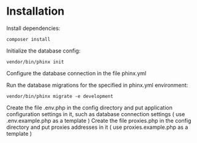 <h1>Installation</h1>

Install dependencies:

<code>composer install</code>

Initialize the database config:

<code>vendor/bin/phinx init</code>

Configure the database connection in the file phinx.yml

Run the database migrations for the specified in phinx.yml environment:

<code>vendor/bin/phinx migrate -e development</code>

Create the file .env.php in the config directory and put application configuration settings in it, such as database connection settings ( use .env.example.php as a template )
Create the file proxies.php in the config directory and put proxies addresses in it ( use proxies.example.php as a template )
